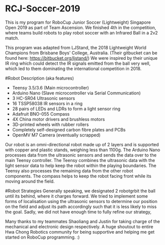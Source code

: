 # RCJ-Soccer-2019

This is my program for RoboCup Junior Soccer (Lightweight) Singapore Open 2019 as part of Team Ascension. We finished 4th in the competition, where teams build robots to play robot soccer with an Infrared Ball in a 2v2 match.

This program was adapted from LJStand, the 2018 Lightweight World Champions from Brisbane Boys' College, Australia. (Their gitbucket can be found here: https://bitbucket.org/ljstand/)
We were inspired by their unique IR ring which could detect the IR signals emitted from the ball very well, which led to them dominating the international competition in 2018.

#Robot Description (aka features)
* Teensy 3.5/3.6 (Main microcontroller)
* Arduino Nano (Slave microcontroller via Serial Communication)
* 3 HC-SR04 Ultrasonic sensors
* 16 TSSP58038 IR sensors in a ring
* 28 pairs of LEDs and LDRs to form a light sensor ring
* Adafruit BNO-055 Compass
* 4X China motor drivers and brushless motors
* 3D-printed wheels with rubber rollers
* Completely self-designed carbon fibre plates and PCBs
* OpenMV M7 Camera (eventually scrapped)

Our robot is an omni-directional robot made up of 2 layers and is supported with copper and plastic stands, weighing less than 1100g. The Arduino Nano processes data from the 
ultrasonic sensors and sends the data over to the main Teensy controller. The Teensy combines the ultrasonic data with the light sensor data to help keep the robot within the
playing boundaries. The Teensy also processes the remaining data from the other robot components. The compass helps to keep the robot facing front while its moving around the field.

#Robot Strategies
Generally speaking, we designated 2 robotgrbit the ball until its behind, where it charges forward. We tried to implement some forms of localisation using the ultrasonic sensors to determine our position on the field and adjust its path accordingly such that it is less likely to miss the goal. Sadly, we did not have enough time to fully refine our strategy,

Many thanks to my teammates Shaoliang and Justin for taking charge of the mechanical and electronic design respectively. A huge shoutout to entire Hwa Chong Robotics community for being supportive and helping me get started on RoboCup programming. :)
